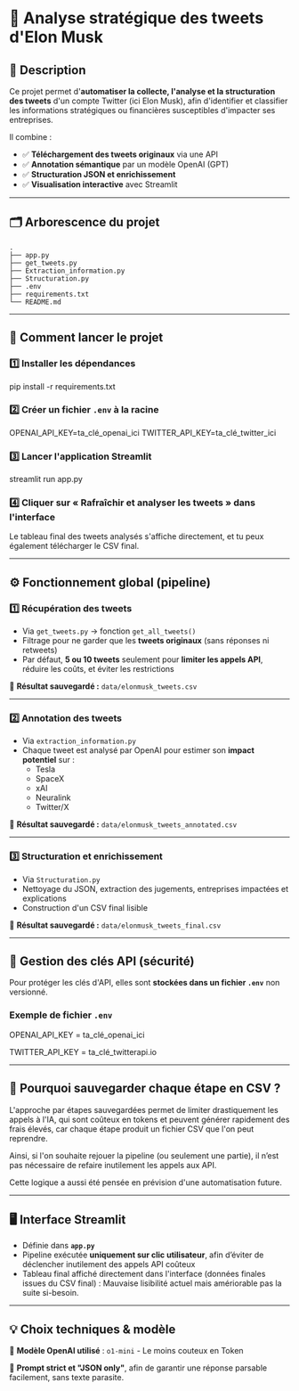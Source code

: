 # 🚀 Analyse stratégique des tweets d'Elon Musk

## 💬 Description

Ce projet permet d'**automatiser la collecte, l'analyse et la structuration des tweets** d'un compte Twitter (ici Elon Musk), afin d'identifier et classifier les informations stratégiques ou financières susceptibles d'impacter ses entreprises.

Il combine :
- ✅ **Téléchargement des tweets originaux** via une API
- ✅ **Annotation sémantique** par un modèle OpenAI (GPT)
- ✅ **Structuration JSON et enrichissement**
- ✅ **Visualisation interactive** avec Streamlit

---

## 🗂️ Arborescence du projet
```
.
├── app.py
├── get_tweets.py
├── Extraction_information.py
├── Structuration.py
├── .env
├── requirements.txt
└── README.md
```
---

## 🚀 Comment lancer le projet

### 1️⃣ Installer les dépendances

pip install -r requirements.txt


### 2️⃣ Créer un fichier `.env` à la racine

OPENAI_API_KEY=ta_clé_openai_ici
TWITTER_API_KEY=ta_clé_twitter_ici


### 3️⃣ Lancer l'application Streamlit

streamlit run app.py


### 4️⃣ Cliquer sur **« Rafraîchir et analyser les tweets »** dans l'interface

Le tableau final des tweets analysés s'affiche directement, et tu peux également télécharger le CSV final.


---

## ⚙️ Fonctionnement global (pipeline)

### 1️⃣ Récupération des tweets

- Via `get_tweets.py` → fonction `get_all_tweets()`
- Filtrage pour ne garder que les **tweets originaux** (sans réponses ni retweets)
- Par défaut, **5 ou 10 tweets** seulement pour **limiter les appels API**, réduire les coûts, et éviter les restrictions

📄 **Résultat sauvegardé :** `data/elonmusk_tweets.csv`

---

### 2️⃣ Annotation des tweets

- Via `extraction_information.py`
- Chaque tweet est analysé par OpenAI pour estimer son **impact potentiel** sur :
  - Tesla
  - SpaceX
  - xAI
  - Neuralink
  - Twitter/X

📄 **Résultat sauvegardé :** `data/elonmusk_tweets_annotated.csv`

---

### 3️⃣ Structuration et enrichissement

- Via `Structuration.py`
- Nettoyage du JSON, extraction des jugements, entreprises impactées et explications
- Construction d'un CSV final lisible

📄 **Résultat sauvegardé :** `data/elonmusk_tweets_final.csv`

---

## 🔐 Gestion des clés API (sécurité)

Pour protéger les clés d'API, elles sont **stockées dans un fichier `.env`** non versionné.

### Exemple de fichier `.env`

OPENAI_API_KEY = ta_clé_openai_ici

TWITTER_API_KEY = ta_clé_twitterapi.io

---

## 💾 Pourquoi sauvegarder chaque étape en CSV ?

L'approche par étapes sauvegardées permet de limiter drastiquement les appels à l'IA, qui sont coûteux en tokens et peuvent générer rapidement des frais élevés, car chaque étape produit un fichier CSV que l'on peut reprendre.

Ainsi, si l'on souhaite rejouer la pipeline (ou seulement une partie), il n’est pas nécessaire de refaire inutilement les appels aux API.

Cette logique a aussi été pensée en prévision d'une automatisation future.

---

## 🖥️ Interface Streamlit

- Définie dans **`app.py`**
- Pipeline exécutée **uniquement sur clic utilisateur**, afin d’éviter de déclencher inutilement des appels API coûteux
- Tableau final affiché directement dans l'interface (données finales issues du CSV final) : Mauvaise lisibilité actuel mais amériorable pas la suite si-besoin.

---

## 💡 Choix techniques & modèle

🧠 **Modèle OpenAI utilisé** : `o1-mini` - Le moins couteux en Token

💬 **Prompt strict et "JSON only"**, afin de garantir une réponse parsable facilement, sans texte parasite.  
